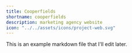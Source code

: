 ```yaml
---
title: Cooperfields
shortname: cooperfields
description: marketing agency website
icon: "../../assets/icons/project-web.svg"
---
```


This is an example markdown file that I'll edit later.
